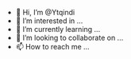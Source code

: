 - 👋 Hi, I’m @Ytqindi
- 👀 I’m interested in ...
- 🌱 I’m currently learning ...
- 💞️ I’m looking to collaborate on ...
- 📫 How to reach me ...

<!---
Ytqindi/Ytqindi is a ✨ special ✨ repository because its `README.md` (this file) appears on your GitHub profile.
You can click the Preview link to take a look at your changes.
--->
